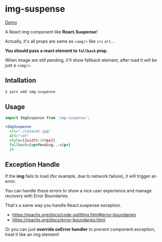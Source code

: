 # img-suspense

[Demo](https://codesandbox.io/s/k3jx7l96po)

A React img component like **React.Suspense**!

Actually, it's all props are same as `<img/>` like `src` `alt`...

**You should pass a react element to `fallback` prop.**

When image are still pending, it'll show fallback element, after load it will be just a `<img/>`.

## Intallation

```sh
$ yarn add img-suspense
```

## Usage

```jsx
import ImgSuspense from 'img-suspense';

<ImgSuspense
  src="./cutecat.jpg"
  alt="cat"
  style={{width:200px}}
  fallback={<p>Pending...</p>}
  />

```

## Exception Handle

If the **img** fails to load (for example, due to network failure), it will trigger an error.

You can handle these errors to show a nice user experience and manage recovery with Error Boundaries.

That's a same way you handle React.suspense exception.
- https://reactjs.org/docs/code-splitting.html#error-boundaries
- https://reactjs.org/docs/error-boundaries.html

Or you can just **override onError handler** to prevent component exception, treat it like an img element!
